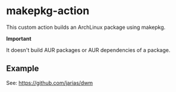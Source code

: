 # makepkg-action

This custom action builds an ArchLinux package using makepkg.

**Important**

It doesn't build AUR packages or AUR dependencies of a package.

## Example

See: https://github.com/jarias/dwm
